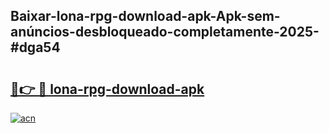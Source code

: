 ## Baixar-lona-rpg-download-apk-Apk-sem-anúncios-desbloqueado-completamente-2025-#dga54

# <h2><a href="https://ainizakaria.my?title=lona-rpg-download-apk&ref=20M">🔗👉 🔴 lona-rpg-download-apk</a></h2>

[![acn](https://github.com/user-attachments/assets/0f9c940e-d8b0-45ae-aac7-cd30a18b3e1c)](https://ainizakaria.my?title=lona-rpg-download-apk&ref=20M)

